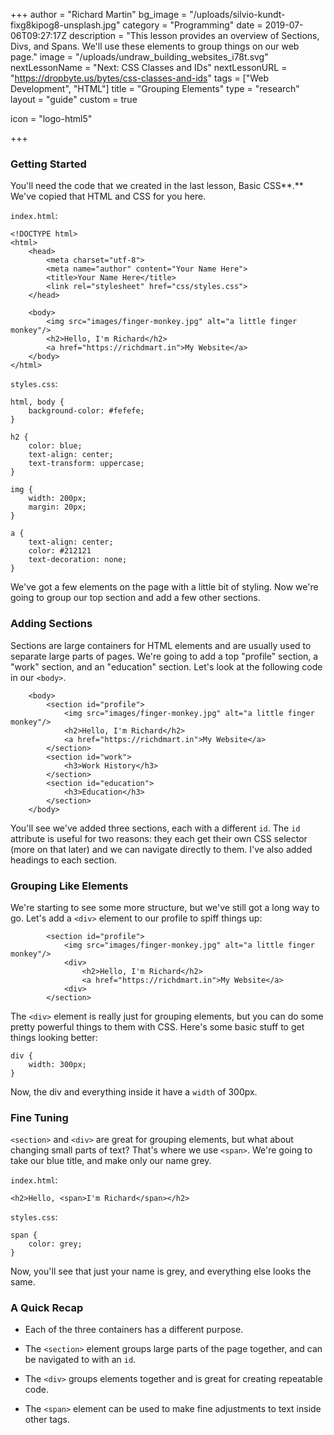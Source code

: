 +++
author = "Richard Martin"
bg_image = "/uploads/silvio-kundt-fixg8kipog8-unsplash.jpg"
category = "Programming"
date = 2019-07-06T09:27:17Z
description = "This lesson provides an overview of Sections, Divs, and Spans. We'll use these elements to group things on our web page."
image = "/uploads/undraw_building_websites_i78t.svg"
nextLessonName = "Next: CSS Classes and IDs"
nextLessonURL = "https://dropbyte.us/bytes/css-classes-and-ids"
tags = ["Web Development", "HTML"]
title = "Grouping Elements"
type = "research"
layout = "guide"
custom = true

icon = "logo-html5"

+++
### Getting Started

You'll need the code that we created in the last lesson, Basic CSS**.** We've copied that HTML and CSS for you here.

`index.html`:

    <!DOCTYPE html>
    <html>
        <head>
            <meta charset="utf-8">
            <meta name="author" content="Your Name Here">
            <title>Your Name Here</title>
            <link rel="stylesheet" href="css/styles.css">
        </head>
    
        <body>
            <img src="images/finger-monkey.jpg" alt="a little finger monkey"/>
            <h2>Hello, I'm Richard</h2>
            <a href="https://richdmart.in">My Website</a>
        </body>
    </html>

`styles.css`:

    html, body {
        background-color: #fefefe;
    }
    
    h2 {
        color: blue;
        text-align: center;
        text-transform: uppercase;
    }
    
    img {
        width: 200px;
        margin: 20px;
    }
    
    a {
        text-align: center;
        color: #212121
        text-decoration: none;
    }

We've got a few elements on the page with a little bit of styling. Now we're going to group our top section and add a few other sections.

### Adding Sections

Sections are large containers for HTML elements and are usually used to separate large parts of pages. We're going to add a top "profile" section, a "work" section, and an "education" section. Let's look at the following code in our `<body>`.

        <body>
        	<section id="profile">
            	<img src="images/finger-monkey.jpg" alt="a little finger monkey"/>
            	<h2>Hello, I'm Richard</h2>
            	<a href="https://richdmart.in">My Website</a>
            </section>
            <section id="work">
            	<h3>Work History</h3>
            </section>
            <section id="education">
            	<h3>Education</h3>
            </section>
        </body>

You'll see we've added three sections, each with a different `id`. The `id` attribute is useful for two reasons: they each get their own CSS selector (more on that later) and we can navigate directly to them. I've also added headings to each section.

### Grouping Like Elements

We're starting to see some more structure, but we've still got a long way to go. Let's add a `<div>` element to our profile to spiff things up:

        	<section id="profile">
            	<img src="images/finger-monkey.jpg" alt="a little finger monkey"/>
                <div>
            		<h2>Hello, I'm Richard</h2>
            		<a href="https://richdmart.in">My Website</a>
                <div>
            </section>

The `<div>` element is really just for grouping elements, but you can do some pretty powerful things to them with CSS. Here's some basic stuff to get things looking better:

    div {
    	width: 300px;
    }

Now, the div and everything inside it have a `width` of 300px.

### Fine Tuning

`<section>` and `<div>` are great for grouping elements, but what about changing small parts of text? That's where we use `<span>`. We're going to take our blue title, and make only our name grey.

`index.html`:

    <h2>Hello, <span>I'm Richard</span></h2>

`styles.css`:

    span {
    	color: grey;
    }

Now, you'll see that just your name is grey, and everything else looks the same.

### A Quick Recap

* Each of the three containers has a different purpose.


* The `<section>` element groups large parts of the page together, and can be navigated to with an `id`.
* The `<div>` groups elements together and is great for creating repeatable code.
* The `<span>` element can be used to make fine adjustments to text inside other tags.